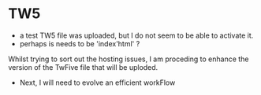 # TW5
* a test TW5 file was uploaded, but I do not seem to be able to activate it.
* perhaps is needs to be 'index'html' ?

Whilst trying to sort out the hosting issues, I am proceding to enhance the version of the TwFive file that will be uploded.
* Next, I will need to evolve an efficient workFlow
